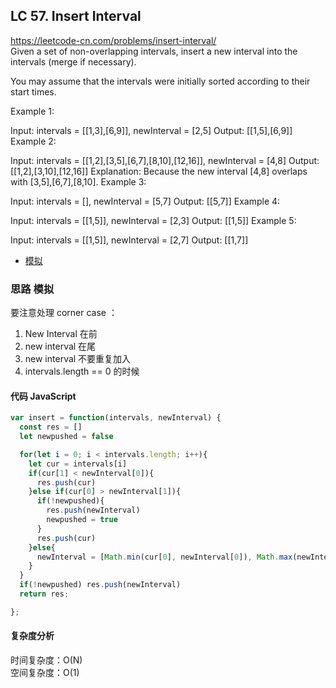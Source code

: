 ## LC 57. Insert Interval

https://leetcode-cn.com/problems/insert-interval/  
Given a set of non-overlapping intervals, insert a new interval into the intervals (merge if necessary).

You may assume that the intervals were initially sorted according to their start times.

Example 1:

Input: intervals = [[1,3],[6,9]], newInterval = [2,5]
Output: [[1,5],[6,9]]
Example 2:

Input: intervals = [[1,2],[3,5],[6,7],[8,10],[12,16]], newInterval = [4,8]
Output: [[1,2],[3,10],[12,16]]
Explanation: Because the new interval [4,8] overlaps with [3,5],[6,7],[8,10].
Example 3:

Input: intervals = [], newInterval = [5,7]
Output: [[5,7]]
Example 4:

Input: intervals = [[1,5]], newInterval = [2,3]
Output: [[1,5]]
Example 5:

Input: intervals = [[1,5]], newInterval = [2,7]
Output: [[1,7]]

- [模拟](#思路-模拟)

### 思路 模拟

要注意处理 corner case ：

1. New Interval 在前
2. new interval 在尾
3. new interval 不要重复加入
4. intervals.length == 0 的时候

#### 代码 JavaScript

```JavaScript
var insert = function(intervals, newInterval) {
  const res = []
  let newpushed = false

  for(let i = 0; i < intervals.length; i++){
    let cur = intervals[i]
    if(cur[1] < newInterval[0]){
      res.push(cur)
    }else if(cur[0] > newInterval[1]){
      if(!newpushed){
        res.push(newInterval)
        newpushed = true
      }
      res.push(cur)
    }else{
      newInterval = [Math.min(cur[0], newInterval[0]), Math.max(newInterval[1], cur[1])]
    }
  }
  if(!newpushed) res.push(newInterval)
  return res;

};

```

#### 复杂度分析

时间复杂度：O(N) </br>
空间复杂度：O(1)

